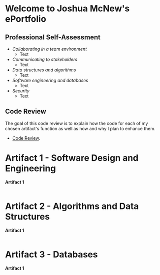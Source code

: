 # Welcome to Joshua McNew's ePortfolio

## Professional Self-Assessment

- *Collaborating in a team environment*
    - Text
- *Communicating to stakeholders*
    - Text
- *Data structures and algorithms*
    - Text
- *Software engineering and databases*
    - Text
- *Security*
    - Text

## Code Review
The goal of this code review is to explain how the code for each of my chosen artifact's function as well as how and why I plan to enhance them.
- [Code Review](www.test.com).

# Artifact 1 - Software Design and Engineering

**Artifact 1**
```java

```

# Artifact 2 - Algorithms and Data Structures

**Artifact 1**
```c++

```

# Artifact 3 - Databases

**Artifact 1**
```python

```
